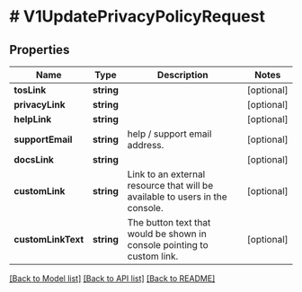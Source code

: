 # # V1UpdatePrivacyPolicyRequest

## Properties

Name | Type | Description | Notes
------------ | ------------- | ------------- | -------------
**tosLink** | **string** |  | [optional]
**privacyLink** | **string** |  | [optional]
**helpLink** | **string** |  | [optional]
**supportEmail** | **string** | help / support email address. | [optional]
**docsLink** | **string** |  | [optional]
**customLink** | **string** | Link to an external resource that will be available to users in the console. | [optional]
**customLinkText** | **string** | The button text that would be shown in console pointing to custom link. | [optional]

[[Back to Model list]](../../README.md#models) [[Back to API list]](../../README.md#endpoints) [[Back to README]](../../README.md)
